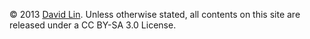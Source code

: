 © 2013 [David Lin](http://www.wildflame.org/). Unless otherwise stated, all contents on this site are released under a CC BY-SA 3.0 License.
